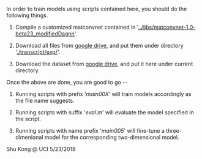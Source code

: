 In order to train models using scripts contained here, you should do the following things.

1. Compile a customized matconvnet contained in '[../libs/matconvnet-1.0-beta23_modifiedDagnn](https://github.com/aimerykong/Dimensional-Emotion-Analysis-of-Facial-Expression/tree/master/libs/matconvnet-1.0-beta23_modifiedDagnn)'.

2. Download all files from [google drive](https://drive.google.com/open?id=1W26vVDWWMgKQGxYx7y0ljng8E-Vb2LPY), and put them under directory '[./transcript/exp/](https://github.com/aimerykong/Dimensional-Emotion-Analysis-of-Facial-Expression/tree/master/trainScript/exp)'.

3. Download the dataset from [google drive](https://drive.google.com/open?id=1s79cTqa9ftVfynUk0uZdQZUElozsaQ6l), and put it here under current directory.



Once the above are done, you are good to go -- 

1. Running scripts with prefix '_main00X_' will train models accordingly as the file name suggests.

2. Running scripts with suffix '_eval.m_' will evaluate the model specified in the script.

3. Running scripts with name prefix '_main005_' will fine-tune a three-dimenional model for the corresponding two-dimensional model.




Shu Kong @ UCI
5/23/2018
